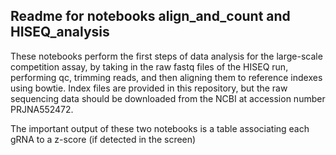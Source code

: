 ## Readme for notebooks align_and_count and HISEQ_analysis
These notebooks perform the first steps of data analysis for the large-scale competition assay, by taking in the raw fastq files of the HISEQ run, performing qc, trimming reads, and then aligning them to reference indexes using bowtie. Index files are provided in this repository, but the raw sequencing data should be downloaded from the NCBI at accession number PRJNA552472.

The important output of these two notebooks is a table associating each gRNA to a z-score (if detected in the screen)
